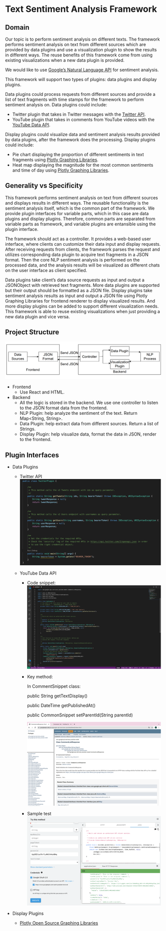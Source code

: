 # Text Sentiment Analysis Framework

## Domain
Our topic is to perform sentiment analysis on different texts. The framework performs sentiment analysis on text from different sources which are provided by data plugins and use a visualization plugin to show the results in different ways. The reuse benefits of this framework come from using existing visualizations when a new data plugin is provided.

We would like to use [Google’s Natural Language API](https://cloud.google.com/natural-language/docs/analyzing-sentiment) for sentiment analysis.

This framework will support two types of plugins: data plugins and display plugins.

Data plugins could process requests from different sources and provide a list of text fragments with time stamps for the framework to perform sentiment analysis on. Data plugins could include:

* Twitter plugin that takes in Twitter messages with the [Twitter API](https://developer.twitter.com/en/docs/twitter-api).
* YouTube plugin that takes in comments from YouTube videos with the [YouTube Data API](https://developers.google.com/youtube/v3).

Display plugins could visualize data and sentiment analysis results provided by data plugins, after the framework does the processing. Display plugins could include:

* Pie chart displaying the proportion of different sentiments in text fragments using [Plotly Graphing Libraries](https://plotly.com/graphing-libraries/).
* Heat map displaying the magnitude for the most common sentiments and time of day using [Plotly Graphing Libraries](https://plotly.com/graphing-libraries/).

## Generality vs Specificity
This framework performs sentiment analysis on text from different sources and displays results in different ways. The reusable functionality is the sentiment analysis itself, which is the common part of the framework. We provide plugin interfaces for variable parts, which in this case are data plugins and display plugins. Therefore, common parts are separated from variable parts as framework, and variable plugins are entansible using the plugin interface.

The framework should act as a controller. It provides a web-based user interface, where clients can customize their data input and display requests. After receiving requests from clients, the framework parses the request and utilizes corresponding data plugin to acquire text fragments in a JSON format. Then the core NLP sentiment analysis is performed on the processed data, and the analysis results will be visualized as different chats on the user interface as client specified.

Data plugins take client’s data source requests as input and output a JSONObject with retrieved text fragments. More data plugins are supported but their output should be formatted as a JSON file. Display plugins take sentiment analysis results as input and output a JSON file using Plotly Graphing Libraries for frontend renderer to display visualized results. And more display plugins can be added to support different visualization needs. This framework is able to reuse existing visualizations when just providing a new data plugin and vice versa.

## Project Structure
![model](/resources/Model.png)
- Frontend
    - Use React and HTML.
- Backend
    - All the logic is stored in the backend. We use one controller to listen to the JSON  format data from the frontend.
    - NLP Plugin: help analyze the sentiment of the text. Return Map<String, String>.
    - Data Plugin: help extract data from different sources. Return a list of Strings.
    - Display Plugin: help visualize data, format the data in JSON, render to the frontend.

## Plugin Interfaces
- Data Plugins
    - Twitter API
    ![TwitterPlugin](/resources/TwitterCodeSnippet.png)

    - YouTube Data API
      - Code snippet:
      ![YouTubePlugin](/resources/YouTubeCodeSnippet.png)
      - Key method:
      
        In CommentSnippet class:
        
        public String getTextDisplay()
        
        public DateTime getPublishedAt()

        public CommonSnippet setParentId(String parentId)
        
        ![Document](/resources/Document.png)
      - Sample test
      ![Test](/resources/Test.png)


- Display Plugins
    - [Plotly Open Source Graphing Libraries](https://plotly.com/graphing-libraries/)

